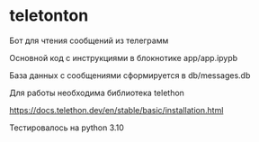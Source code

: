 # teletonton
 Бот для чтения сообщений из телеграмм

Основной код c инструкциями в блокнотике app/app.ipypb

База данных с сообщениями сформируется в db/messages.db

Для работы необходима библиотека telethon

https://docs.telethon.dev/en/stable/basic/installation.html


Тестировалось на python 3.10